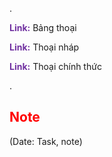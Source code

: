.

<span style="font-weight:bold; color:rgb(112, 48, 160)">Link:</span> Bảng thoại

<span style="font-weight:bold; color:rgb(112, 48, 160)">Link:</span> Thoại nháp

<span style="font-weight:bold; color:rgb(112, 48, 160)">Link:</span> Thoại chính thức

.

## <span style="color:rgb(255, 0, 0)">Note</span> 
(Date: Task, note)